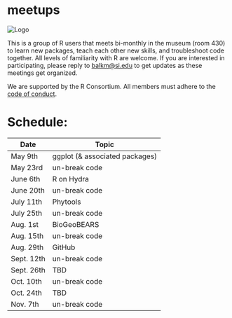 # meetups

![Logo](https://user-images.githubusercontent.com/6617332/43475741-af31228c-94c4-11e8-8f3b-d24fa4f14f98.jpeg)

This is a group of R users that meets bi-monthly in the museum (room 430) to learn new packages, teach each other new skills, and troubleshoot code together. All levels of familiarity with R are welcome. If you are interested in participating, please reply to [balkm@si.edu](balkm@si.edu) to get updates as these meetings get organized.

We are supported by the R Consortium. All members must adhere to the [code of conduct](https://wiki.r-consortium.org/view/R_Consortium_and_the_R_Community_Code_of_Conduct).

# Schedule:
| Date | Topic|
|----|----|
| May 9th | ggplot (& associated packages) |
| May 23rd | un-break code |
| June 6th | R on Hydra |
| June 20th | un-break code |
| July 11th | Phytools |
| July 25th | un-break code |
| Aug. 1st | BioGeoBEARS |
| Aug. 15th | un-break code |
| Aug. 29th | GitHub |
| Sept. 12th | un-break code |
| Sept. 26th | TBD |
| Oct. 10th | un-break code |
| Oct. 24th | TBD |
| Nov. 7th | un-break code |
